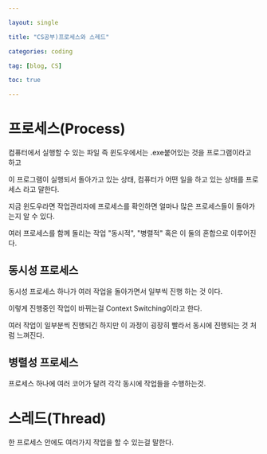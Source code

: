 ```yaml
---

layout: single

title: "CS공부)프로세스와 스레드"

categories: coding

tag: [blog, CS]

toc: true

---
```


# 프로세스(Process)

컴퓨터에서 실행할 수 있는 파일 즉 윈도우에서는 .exe붙어있는 것을 프로그램이라고 하고

이 프로그램이 실행되서 돌아가고 있는 상태, 컴퓨터가 어떤 일을 하고 있는 상태를 프로세스 라고 말한다.

지금 윈도우라면 작업관리자에 프로세스를 확인하면 얼마나 많은 프로세스들이 돌아가는지 알 수 있다.

여러 프로세스를 함께 돌리는 작업 "동시적", "병렬적" 혹은 이 둘의 혼합으로 이루어진다.

## 동시성 프로세스

동시성 프로세스 하나가 여러 작업을 돌아가면서 일부씩 진행 하는 것 이다.

이렇게 진행중인 작업이 바뀌는걸 Context Switching이라고 한다.

여러 작업이 일부분씩 진행되긴 하지만 이 과정이 굉장히 빨라서 동시에 진행되는 것 처럼 느껴진다.



## 병렬성 프로세스

프로세스 하나에 여러 코어가 달려 각각 동시에 작업들을 수행하는것.

# 스레드(Thread)

한 프로세스 안에도 여러가지 작업을 할 수 있는걸 말한다.


